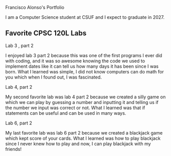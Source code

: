 Francisco Alonso's Portfolio

I am a Computer Science student at CSUF and I expect to graduate in 2027.

## Favorite CPSC 120L Labs
Lab 3 , part 2 

I enjoyed lab 3 part 2 because this was one of the first programs I ever did with coding, and it was so awesome knowing the code we used to implement dates like it can tell us how many days it has been since I was born. What I learned was simple, I did not know computers can do math for you which when I found out, I was fascinated.  

 

Lab 4, part 2 

My second favorite lab was lab 4 part 2 because we created a silly game on which we can play by guessing a number and inputting it and telling us if the number we input was correct or not. What I learned was that if statements can be useful and can be used in many ways.  

 

Lab 6, part 2 

My last favorite lab was lab 6 part 2 because we created a blackjack game which kept score of your cards. What I learned was how to play blackjack since I never knew how to play and now, I can play blackjack with my friends! 
